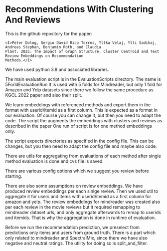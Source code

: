 # Recommendations With Clustering And Reviews
This is the github repository for the paper:

    <I>Peter Dolog, Sergio David Rico Torres, Yllka Velaj, Ylli Sadikaj, Andreas Stephan, Benjamin Roth, and Claudia
    Plant. 2025. The Impact of Graph Structure, Cluster Centroid and Text Review Embeddings on Recommendation
    Methods.</I>


We have used python 3.8 and associated libraries.

The main evaluation script is in the EvaluationScripts directory. The name is 5ForldEvaluationRun
It is used with 5 folds for Mindreader, but only 1 fold for Amazon and Yelp datasets since there we follow the same procedure as KGCL 2022 paper and also their split.

We learn embeddings with referenced methods and export them in the format with userid/itemid as a first column. This is expected as a format in our evaluation. Of course you can change it, but then you need to adapt the code.
The script the augments the embeddings with clusters and reviews as described in the paper
One run of script is for one method embeddings only.

The script expects directories as specified in the config file. This can be changes, but you then need to adapt the config file and maybe also code.

There are utils for aggregating from evaluations of each method after single method evaluation is done and cvs file is saved.

There are various config options which we suggest you review before starting.

There are also some assumptions on review embeddings. We have produced review embeddings per each sinlge review. Then we used util to aggregate it for users and items with userid/itemid as a first column for amazon and yelp.
The review embeddings for mindreader was created also per each review in the movie reviews but it required remapping to mindreader dataset urls, and only aggregate afterwards to remap to userids and itemids. That is why the aggregation is done in runtime of evaluation.

Before we run the recommendation prediction, we preselect from predictions only items and users from ground truth. There is a part which only related to mindreader and SpectralMix, since there we have also negative and neutral ratings. The utility for doing so is split_and_filter.
